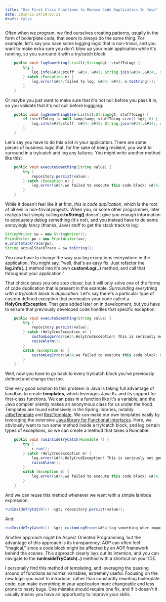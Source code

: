 ```yaml
---
title: "Use First Class Functions to Reduce Code Duplication In Java"
date: 2018-11-24T19:03:21
draft: false
---
```


Often when we program, we find ourselves creating patterns, usually in the form of boilerplate code, that seem to always do the same thing. For example, let&#39;s say you have some logging logic that is non-trivial, and you want to make extra sure you don&#39;t blow up your main application while it&#39;s running, so you surround it with a try/catch block:

```java
    public void logSomething(List&lt;String&gt; stuffToLog) {
        try {
            log.info(&#34;stuff: &#34; &#43; String.join(&#34;,&#34;, stuffToLog));
        } catch (Exception e) {
            log.error(&#34;failed to log: &#34; &#43; e.toString());
        }
    }
```

Or maybe you just want to make sure that it&#39;s not null before you pass it in, so you validate that it&#39;s not null before loggging:

```java
    public void logSomethingElse(List&lt;String&gt; stuffToLog) {
        if (stuffToLog != null &amp;&amp; stuffToLog.size() &gt; 0) {
            log.info(&#34;stuff: &#34; &#43; String.join(&#34;,&#34;, stuffToLog));
        }
    }
```

Let&#39;s say you have to do this a lot in your application. There are some pieces of business logic that, for the sake of being resilient, you want to surround in a try/catch and log any failures. You might write another method like this:

```java
    public void executeSomething(String value) {
        try {
            repository.persist(value);
        } catch (Exception e) {
            log.error(&#34;we failed to execute this code block: &#34; &#43; e.toString());
        }
    }
```

While it doesn&#39;t feel like it at first, _this is code duplication_, which is the root of all evil in non-trivial projects. When you, or some other programmer, later realizes that simply calling **e.toString()** doesn&#39;t give you enough information to adequately debug something (it&#39;s not), and you instead have to do some annoyingly fancy (thanks, Java) stuff to get the stack track to log:

```java
StringWriter sw = new StringWriter();
PrintWriter pw = new PrintWriter(sw);
e.printStackTrace(pw);
String actualStackTrace = sw.toString();

```

You now have to change the way you log exceptions everywhere in the application. You might say, &#34;well, that&#39;s an easy fix. Just refactor the **log.info(..)** method into it&#39;s own **customLog(..)** method, and call that throughout your application.&#34;

That choice takes you one step closer, but it will only solve one of the forms of code duplication that is present in this example. _Surrounding everything with a try/catch block is duplication_. Let&#39;s say there&#39;s a particular type of custom defined exception that permeates your code called a **HolyCrudException**. That gets added later on in development, but you have to ensure that previously developed code handles that specific exception:

```java
    public void executeSomething(String value) {
        try {
            repository.persist(value);
        } catch (HolyCrudException e) {
            customLogError(&#34;HolyCrudException! This is seriously not good! Raising the alarms&#34;);
            raiseAlarm();
        }
        catch (Exception e) {
            customLogError(&#34;we failed to execute this code block: &#34; &#43; getStackTrace(e));
        }
    }

```

Well, now you have to go back to every try/catch block you&#39;ve previously defined and change that too.

One very good solution to this problem in Java is taking full advantage of lamdbas to create **templates**, which leverages Java 8&#43; and its support for first-class functions. We can pass in a function like it&#39;s a variable, and the Java compiler silently makes an anonymous class for us under the hood. Templates are found extensively in the Spring libraries, notably [JdbcTemplate](https://docs.spring.io/spring-framework/docs/current/javadoc-api/org/springframework/jdbc/core/JdbcTemplate.html) and [RestTemplate](https://docs.spring.io/spring/docs/current/javadoc-api/org/springframework/web/client/RestTemplate.html). We can make our own templates easily by leveraging the extensive [Java library for Functional Interfaces](https://docs.oracle.com/javase/8/docs/api/java/util/function/package-summary.html). Here, we obviously want to run some method inside a try/catch block, and log certain types of exceptions, so we can create a method that takes a Runnable:

```java
    public void runInsideTryCatch(Runnable r) {
        try {
            r.run();
        } catch (HolyCrudException e) {
            log.error(&#34;HolyCrudException! This is seriously not good! Raising the alarms&#34;);
            raiseAlarm();
        }
        catch (Exception e) {
            log.error(&#34;we failed to execute this code block: &#34; &#43; e.toString());
        }
    }

```

And we can reuse this method whenever we want with a simple lambda expression:

```java
runInsideTryCatch(() -&gt; repository.persist(value));
```

And:

```java
runInsideTryCatch(() -&gt; customLogError(&#34;log something uber important&#34;));
```

Another approach might be Aspect Oriented Programming, but the advantage of this approach is its transparency. AOP can often feel &#34;magical,&#34; since a code block might be affected by an AOP framework behind the scenes. This approach clearly lays out its intention, and you can navigate to the **runInsideTryCatch(..)** method with a shortcut on your IDE.

I personally find this method of templating, and leveraging the passing around of functions as normal variables, extremely useful. Focusing on the new logic you want to introduce, rather than constantly rewriting boilerplate code, can make everything in your application more changeable and less prone to nasty bugs. One mistake should require one fix, and if it doesn&#39;t it usually means you have an opportunity to improve your skills.

